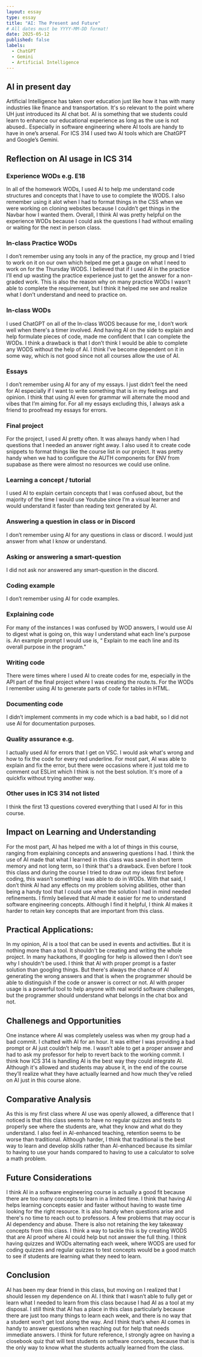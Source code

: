 ```yaml
---
layout: essay
type: essay
title: "AI: The Present and Future"
# All dates must be YYYY-MM-DD format!
date: 2025-05-12
published: false
labels:
  - ChatGPT
  - Gemini
  - Artificial Intelligence
---
```


## AI in present day

Artificial Intelligence has taken over education just like how it has with many industries like finance and transportation. It's so relevant to the point where UH just introduced its AI chat bot. AI is something that we students could learn to enhance our educational experience as long as the use is not abused.. Especially in software engineering where AI tools are handy to have in one’s arsenal. For ICS 314 I used two AI tools which are ChatGPT and Google’s Gemini.

## Reflection on AI usage in ICS 314


### Experience WODs e.g. E18

In all of the homework WODs, I used AI to help me understand code structures and concepts that I have to use to complete the WODS. I also remember using it alot when I had to format things in the CSS when we were working on cloning websites because I couldn’t get things in the Navbar how I wanted them. Overall, I think AI was pretty helpful on the experience WODs because I could ask the questions I had without emailing or waiting for the next in person class. 

### In-class Practice WODs

I don’t remember using any tools in any of the practice, my group and I tried to work on it on our own which helped me get a gauge on what I need to work on for the Thursday WODS. I believed that if I used AI in the practice I’ll end up wasting the practice experience just to get the answer for a non-graded work. This is also the reason why on many practice WODs I wasn’t able to complete the requirement, but I think it helped me see and realize what I don’t understand and need to practice on.

### In-class WODs

I used ChatGPT on all of the In-class WODS because for me, I don’t work well when there's a timer involved. And having AI on the side to explain and help formulate pieces of code, made me confident that I can complete the WODs. I think a drawback is that I don’t think I would be able to complete any WODS without the help of AI. I think I’ve become dependent on it in some way, which is not good since not all courses allow the use of AI.

### Essays

I don’t remember using AI for any of my essays. I just didn’t feel the need for AI especially if I want to write something that is in my feelings and opinion. I think that using AI even for grammar will alternate the mood and vibes that I’m aiming for. For all my essays excluding this, I always ask a friend to proofread my essays for errors. 

### Final project

For the project, I used AI pretty often. It was always handy when I had questions that I needed an answer right away. I also used it to create code snippets to format things like the course list in our project. It was pretty handy when we had to configure the AUTH components for ENV from supabase as there were almost no resources we could use online.  

### Learning a concept / tutorial

I used AI to explain certain concepts that I was confused about, but the majority of the time I would use Youtube since I’m a visual learner and would understand it faster than reading text generated by AI.

### Answering a question in class or in Discord

I don’t remember using AI for any questions in class or discord. I would just answer from what I know or understand. 

### Asking or answering a smart-question

I did not ask nor answered any smart-question in the discord.  

### Coding example 

I don’t remember using AI for code examples.

### Explaining code

For many of the instances I was confused by WOD answers, I would use AI to digest what is going on, this way I understand what each line's purpose is. An example prompt I would use is, “<chunk of code> Explain to me each line and its overall purpose in the program."

### Writing code

There were times where I used AI to create codes for me, especially in the API part of the final project where I was creating the route.ts. For the WODs I remember using AI to generate parts of code for tables in HTML. 

### Documenting code

I didn’t implement comments in my code which is a bad habit, so I did not use AI for documentation purposes.

### Quality assurance e.g. 

I actually used AI for errors that I get on VSC. I would ask what's wrong and how to fix the code for every red underline. For most part, AI was able to explain and fix the error, but there were occasions where it just told me to comment out ESLint which I think is not the best solution. It's more of a quickfix without trying another way.

### Other uses in ICS 314 not listed

I think the first 13 questions covered everything that I used AI for in this course.

## Impact on Learning and Understanding

For the most part, AI has helped me with a lot of things in this course, ranging from explaining concepts and answering questions I had. I think the use of AI made that what I learned in this class was saved in short term memory and not long term, so I think that's a drawback. Even before I took this class and during the course I tried to draw out my ideas first before coding, this wasn’t something I was able to do in WODs. With that said, I don’t think AI had any effects on my problem solving abilities, other than being a handy tool that I could use when the solution I had in mind needed refinements. I firmly believed that AI made it easier for me to understand software engineering concepts. Although I find it helpful, I think AI makes it harder to retain key concepts that are important from this class.

## Practical Applications:

In my opinion, AI is a tool that can be used in events and activities. But it is nothing more than a tool. It shouldn't be creating and writing the whole project. In many hackathons, If googling for help is allowed then I don’t see why I shouldn't be used. I think that AI with proper prompt is a faster solution than googling things. But there's always the chance of AI generating the wrong answers and that is when the programmer should be able to distinguish if the code or answer is correct or not. AI with proper usage is a powerful tool to help anyone with real world software challenges, but the programmer should understand what belongs in the chat box and not.

## Challenegs and Opportunities 

One instance where AI was completely useless was when my group had a bad commit. I chatted with AI for an hour. It was either I was providing a bad prompt or AI just couldn’t help me. I wasn’t able to get a proper answer and had to ask my professor for help to revert back to the working commit. I think how ICS 314 is handling AI is the best way they could integrate AI. Although it's allowed and students may abuse it, in the end of the course they’ll realize what they have actually learned and how much they’ve relied on AI just in this course alone. 

## Comparative Analysis

As this is my first class where AI use was openly allowed, a difference that I noticed is that this class seems to have no regular quizzes and tests to properly see where the students are, what they know and what do they understand. I also feel in AI-enhanced teaching, retention seems to be worse than traditional. Although harder, I think that traditional is the best way to learn and develop skills rather than AI-enhanced because its similar to having to use your hands compared to having to use a calculator to solve a math problem.

## Future Considerations

I think AI in a software engineering course is actually a good fit because there are too many concepts to learn in a limited time. I think that having AI helps learning concepts easier and faster without having to waste time looking for the right resource. It is also handy when questions arise and there's no time to reach out to professors. A few problems that may occur is AI dependency and abuse. There is also not retaining the key takeaway concepts from this class. I think a way to tackle this is by creating WODS that are AI proof where AI could help but not answer the full thing. I think having quizzes and WODs alternating each week, where WODS are used for coding quizzes and regular quizzes to test concepts would be a good match to see if students are learning what they need to learn.

## Conclusion

AI has been my dear friend in this class, but moving on I realized that I should lessen my dependence on AI. I think that I wasn’t able to fully get or learn what I needed to learn from this class because I had AI as a tool at my disposal. I still think that AI has a place in this class particularly because there are just too many things to learn each week, and there is no way that a student won’t get lost along the way. And I think that’s when AI comes in handy to answer questions when reaching out for help that needs immediate answers. I think for future reference, I strongly agree on having a closebook quiz that will test students on software concepts, because that is the only way to know what the students actually learned from the class. 































